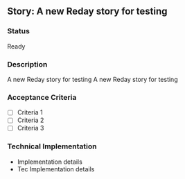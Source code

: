 ## Story: A new Reday story for testing

### Status

Ready

### Description

A new Reday story for testing
A new Reday story for testing

### Acceptance Criteria

- [ ] Criteria 1
- [ ] Criteria 2
- [ ] Criteria 3

### Technical Implementation

- Implementation details
- Tec Implementation details


